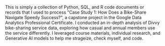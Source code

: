 This is simply a collection of Python, SQL, and R code documents or records that I used to process "Case Study 1: How Does a Bike-Share Navigate Speedy Success?", a capstone project in the Google Data Analytics Professional Certificate. I conducted an in-depth analysis of Divvy bike-sharing service data, exploring how casual and annual members use the service differently. I leveraged course materials, individual research, and Generative AI models to help me strageize, check myself, and code.
